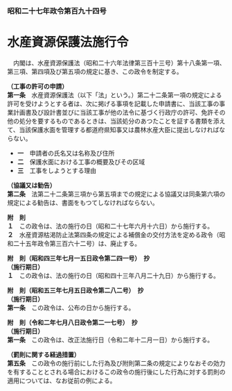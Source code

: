 ### 昭和二十七年政令第百九十四号  
# 水産資源保護法施行令  
　内閣は、水産資源保護法（昭和二十六年法律第三百十三号）第十八条第一項、第三項、第四項及び第五項の規定に基き、この政令を制定する。  
  
**（工事の許可の申請）**  
**第一条**　水産資源保護法（以下「法」という。）第二十二条第一項の規定による許可を受けようとする者は、次に掲げる事項を記載した申請書に、当該工事の事業計画書及び設計書並びに当該工事が他の法令に基づく行政庁の許可、免許その他の処分を要するものであるときは、当該処分のあつたことを証する書類を添えて、当該保護水面を管理する都道府県知事又は農林水産大臣に提出しなければならない。  
* **一**　申請者の氏名又は名称及び住所  
* **二**　保護水面における工事の概要及びその区域  
* **三**　工事をしようとする理由  
  
**（協議又は勧告）**  
**第二条**　法第二十二条第三項から第五項までの規定による協議又は同条第六項の規定による勧告は、書面をもつてしなければならない。  
  
**附　則**  
**１**　この政令は、法の施行の日（昭和二十七年六月十六日）から施行する。  
**２**　水産資源枯渇防止法第四条の規定による補償金の交付方法を定める政令（昭和二十五年政令第三百六十二号）は、廃止する。  
  
**附　則（昭和四三年七月一五日政令第二四一号）　抄**  
**（施行期日）**  
**１**　この政令は、法の施行の日（昭和四十三年八月二十九日）から施行する。  
  
**附　則（昭和五三年七月五日政令第二八二号）　抄**  
**（施行期日）**  
**第一条**　この政令は、公布の日から施行する。  
  
**附　則（令和二年七月八日政令第二一七号）　抄**  
**（施行期日）**  
**第一条**　この政令は、改正法施行日（令和二年十二月一日）から施行する。  
  
**（罰則に関する経過措置）**  
**第五条**　この政令の施行前にした行為及び附則第二条の規定によりなおその効力を有することとされる場合におけるこの政令の施行後にした行為に対する罰則の適用については、なお従前の例による。  
  
